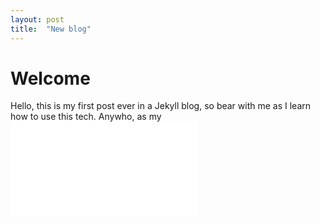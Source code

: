 ```yaml
---
layout: post
title:  "New blog"
---
```


# Welcome

Hello, this is my first post ever in a Jekyll blog, so bear with me as I learn how to use this tech. Anywho, as my ![about me](/about.markdown)
